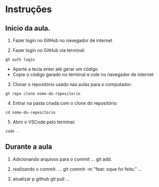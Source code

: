 # Instruções

## Início da aula.

1) Fazer login no GitHub no navegador de internet


2) Fazer login no GitHub via terminal:
```
gh auth login
```
- Aperte a tecla enter até gerar um código
- Copie o código gerado no terminal e cole no navegador de internet


3) Clonar o repositório usado nas aulas para o computador:
```
gh repo clone nome-do-repositorio
```


4) Entrar na pasta criada com o clone do repositório:
```
cd nome-do-repositorio
```

5) Abrir o VSCode pelo terminal:
```
code .
```
## Durante a aula

1) Adicionando arquivos para o commit
...
git add.

2) realizando o commit.
...
git commit -m "feat: oque foi feito."
...
3) atualizar p github
git pull
...

